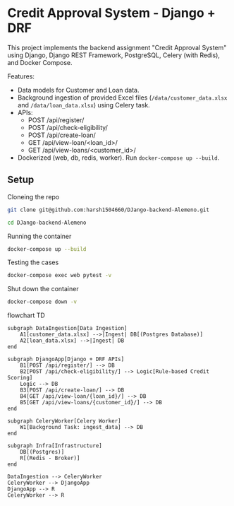# Credit Approval System - Django + DRF

This project implements the backend assignment "Credit Approval System" using Django, Django REST Framework, PostgreSQL, Celery (with Redis), and Docker Compose.

Features:
- Data models for Customer and Loan data.
- Background ingestion of provided Excel files (`/data/customer_data.xlsx` and `/data/loan_data.xlsx`) using Celery task.
- APIs:
  - POST /api/register/
  - POST /api/check-eligibility/
  - POST /api/create-loan/
  - GET  /api/view-loan/<loan_id>/
  - GET  /api/view-loans/<customer_id>/
- Dockerized (web, db, redis, worker). Run `docker-compose up --build`.

## Setup

Cloneing the repo
```bash
git clone git@github.com:harsh1504660/DJango-backend-Alemeno.git
```
```bash
cd DJango-backend-Alemeno
```

Running the container
```bash
docker-compose up --build
```

Testing the cases
```bash
docker-compose exec web pytest -v
```

Shut down the container
```bash
docker-compose down -v
```

flowchart TD

    subgraph DataIngestion[Data Ingestion]
        A1[customer_data.xlsx] -->|Ingest| DB[(Postgres Database)]
        A2[loan_data.xlsx] -->|Ingest| DB
    end

    subgraph DjangoApp[Django + DRF APIs]
        B1[POST /api/register/] --> DB
        B2[POST /api/check-eligibility/] --> Logic[Rule-based Credit Scoring]
        Logic --> DB
        B3[POST /api/create-loan/] --> DB
        B4[GET /api/view-loan/{loan_id}/] --> DB
        B5[GET /api/view-loans/{customer_id}/] --> DB
    end

    subgraph CeleryWorker[Celery Worker]
        W1[Background Task: ingest_data] --> DB
    end

    subgraph Infra[Infrastructure]
        DB[(Postgres)]
        R[(Redis - Broker)]
    end

    DataIngestion --> CeleryWorker
    CeleryWorker --> DjangoApp
    DjangoApp --> R
    CeleryWorker --> R

